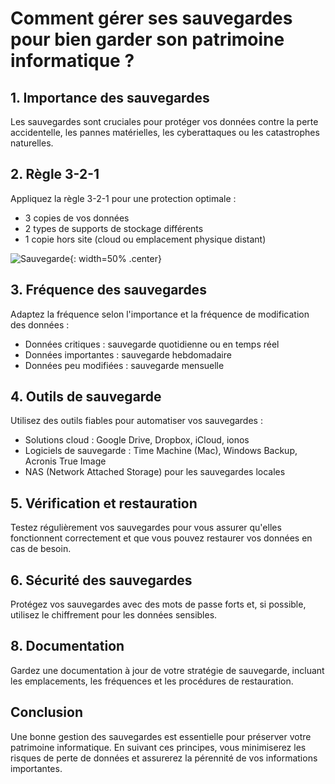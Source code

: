 # Comment gérer ses sauvegardes pour bien garder son patrimoine informatique ?

## 1. Importance des sauvegardes

Les sauvegardes sont cruciales pour protéger vos données contre la perte accidentelle, les pannes matérielles, les cyberattaques ou les catastrophes naturelles.

## 2. Règle 3-2-1

Appliquez la règle 3-2-1 pour une protection optimale :

- 3 copies de vos données
- 2 types de supports de stockage différents
- 1 copie hors site (cloud ou emplacement physique distant)

![Sauvegarde](./data/Sauvegarde.png){: width=50% .center}

## 3. Fréquence des sauvegardes

Adaptez la fréquence selon l'importance et la fréquence de modification des données :

- Données critiques : sauvegarde quotidienne ou en temps réel
- Données importantes : sauvegarde hebdomadaire
- Données peu modifiées : sauvegarde mensuelle

## 4. Outils de sauvegarde

Utilisez des outils fiables pour automatiser vos sauvegardes :

- Solutions cloud : Google Drive, Dropbox, iCloud, ionos
- Logiciels de sauvegarde : Time Machine (Mac), Windows Backup, Acronis True Image
- NAS (Network Attached Storage) pour les sauvegardes locales

## 5. Vérification et restauration

Testez régulièrement vos sauvegardes pour vous assurer qu'elles fonctionnent correctement et que vous pouvez restaurer vos données en cas de besoin.

## 6. Sécurité des sauvegardes

Protégez vos sauvegardes avec des mots de passe forts et, si possible, utilisez le chiffrement pour les données sensibles.

## 8. Documentation

Gardez une documentation à jour de votre stratégie de sauvegarde, incluant les emplacements, les fréquences et les procédures de restauration.

## Conclusion

Une bonne gestion des sauvegardes est essentielle pour préserver votre patrimoine informatique. En suivant ces principes, vous minimiserez les risques de perte de données et assurerez la pérennité de vos informations importantes.